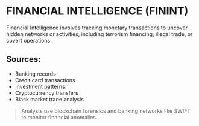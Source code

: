 # FINANCIAL INTELLIGENCE (FININT)

Financial Intelligence involves tracking monetary transactions to uncover hidden networks or activities, including terrorism financing, illegal trade, or covert operations.

## Sources:
- Banking records
- Credit card transactions
- Investment patterns
- Cryptocurrency transfers
- Black market trade analysis

> Analysts use blockchain forensics and banking networks like SWIFT to monitor financial anomalies.